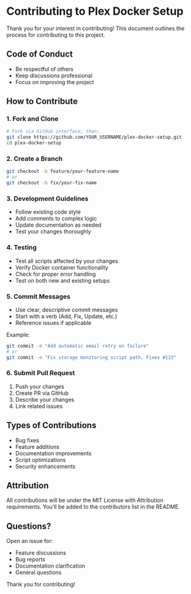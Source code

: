 # Contributing to Plex Docker Setup

Thank you for your interest in contributing! This document outlines the process for contributing to this project.

## Code of Conduct
- Be respectful of others
- Keep discussions professional
- Focus on improving the project

## How to Contribute

### 1. Fork and Clone
```bash
# Fork via GitHub interface, then:
git clone https://github.com/YOUR_USERNAME/plex-docker-setup.git
cd plex-docker-setup
```

### 2. Create a Branch
```bash
git checkout -b feature/your-feature-name
# or
git checkout -b fix/your-fix-name
```

### 3. Development Guidelines
- Follow existing code style
- Add comments to complex logic
- Update documentation as needed
- Test your changes thoroughly

### 4. Testing
- Test all scripts affected by your changes
- Verify Docker container functionality
- Check for proper error handling
- Test on both new and existing setups

### 5. Commit Messages
- Use clear, descriptive commit messages
- Start with a verb (Add, Fix, Update, etc.)
- Reference issues if applicable

Example:
```bash
git commit -m "Add automatic email retry on failure"
# or
git commit -m "Fix storage monitoring script path. Fixes #123"
```

### 6. Submit Pull Request
1. Push your changes
2. Create PR via GitHub
3. Describe your changes
4. Link related issues

## Types of Contributions
- Bug fixes
- Feature additions
- Documentation improvements
- Script optimizations
- Security enhancements

## Attribution
All contributions will be under the MIT License with Attribution requirements. You'll be added to the contributors list in the README.

## Questions?
Open an issue for:
- Feature discussions
- Bug reports
- Documentation clarification
- General questions

Thank you for contributing! 
